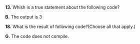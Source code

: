 <p><b>13.</b> Whish is a true statement about the following code?</p>
<p><b>B.</b> The output is 3</p>

<p><b>18.</b> What is the result of following code?(Choose all that apply.)</p>
<p><b>G.</b> The code does not compile.</p>